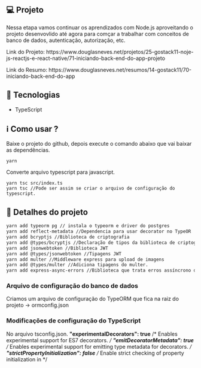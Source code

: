 ## :computer: Projeto
<p>Nessa etapa vamos continuar os aprendizados com Node.js aproveitando o projeto desenvovlido até agora para comçar a trabalhar com conceitos de banco de dados, autenticação, autorização, etc.</p>
<p>Link do Projeto: https://www.douglasneves.net/projetos/25-gostack11-noje-js-reactjs-e-react-native/71-iniciando-back-end-do-app-projeto</p>
<p>Link do Resumo: https://www.douglasneves.net/resumos/14-gostack11/70-iniciando-back-end-do-app</p>

## :rocket: Tecnologias
- TypeScript


## :information_source: Como usar ?
<p>Baixe o projeto do github, depois execute o comando abaixo que vai baixar as dependências.</p>

```
yarn
```

<p>Converte arquivo typescript para javascript.</p>

```
yarn tsc src/index.ts
yarn tsc //Pode ser assim se criar o arquivo de configuração do typescript.
```

## :book: Detalhes do projeto
```bash
yarn add typeorm pg // instala o typeorm e driver do postgres
yarn add reflect-metadata //Dependencia para usar decorator no TypeOR
yarn add bcryptjs //Biblioteca de criptografia
yarn add @types/bcryptjs //Declaração de tipos da biblioteca de criptografia
yarn add jsonwebtoken //Biblioteca JWT
yarn add @types/jsonwebtoken //Tipagens JWT
yarn add multer //Middleware express para upload de imagens
yarn add @types/multer //Adiciona tipagens do multer.
yarn add express-async-errors //Biblioteca que trata erros assíncrono de rotas.
```

### Arquivo de configuração do banco de dados
Criamos um arquivo de configuração do TypeORM que fica na raiz do projeto -> ormconfig.json


### Modificações de configuração do TypeScript
No arquivo tsconfig.json.
**"experimentalDecorators": true**      /* Enables experimental support for ES7 decorators. */
**"emitDecoratorMetadata": true**        /* Enables experimental support for emitting type metadata for decorators. */
**"strictPropertyInitialization": false**  /* Enable strict checking of property initialization in */


